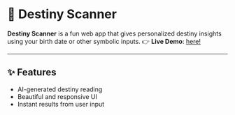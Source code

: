# 🔮 Destiny Scanner

**Destiny Scanner** is a fun web app that gives personalized destiny insights using your birth date or other symbolic inputs. 
👉 **Live Demo**: [here!](https://destiny-scanner.vercel.app/)

---

## ✨ Features

- AI-generated destiny reading
- Beautiful and responsive UI
- Instant results from user input


